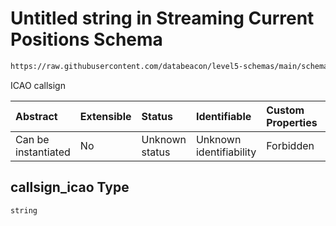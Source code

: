 # Untitled string in Streaming Current Positions Schema

```txt
https://raw.githubusercontent.com/databeacon/level5-schemas/main/schemas/streaming/currentPositions.schema.json#/properties/callsign_icao
```

ICAO callsign

| Abstract            | Extensible | Status         | Identifiable            | Custom Properties | Additional Properties | Access Restrictions | Defined In                                                                                                |
| :------------------ | :--------- | :------------- | :---------------------- | :---------------- | :-------------------- | :------------------ | :-------------------------------------------------------------------------------------------------------- |
| Can be instantiated | No         | Unknown status | Unknown identifiability | Forbidden         | Allowed               | none                | [currentPositions.schema.json\*](../../out/streaming/currentPositions.schema.json "open original schema") |

## callsign\_icao Type

`string`
